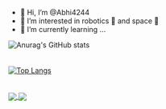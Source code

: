 - 👋 Hi, I’m @Abhi4244
- 👀 I’m interested in robotics 🤖 and space 🌌
- 🌱 I’m currently learning ...


![Anurag's GitHub stats](https://github-readme-stats.vercel.app/api?username=abhi4244&theme=cobalt&show_icons=true)<br><br><br>
[![Top Langs](https://github-readme-stats.vercel.app/api/top-langs/?username=abhi4244&theme=cobalt&)](https://github.com/anuraghazra/github-readme-stats)
<br><br><br>
<a href="https://github.com/abhi4244/210966">
  <img align="center" src="https://github-readme-stats.vercel.app/api/pin/?username=abhi4244&repo=210966&theme=cobalt" />
</a>
<a href="https://github.com/abhi4244/PWA">
  <img align="center" src="https://github-readme-stats.vercel.app/api/pin/?username=abhi4244&repo=PWA&theme=cobalt" />
</a>






<!---
Abhi4244/Abhi4244 is a ✨ special ✨ repository because its `README.md` (this file) appears on your GitHub profile.
You can click the Preview link to take a look at your changes.
--->
